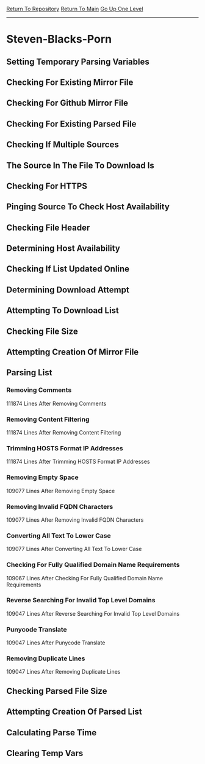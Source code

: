 [Return To Repository](https://github.com/bast69/piholeparser/)
[Return To Main](https://github.com/bast69/piholeparser/blob/master/RecentRunLogs/Mainlog.md)
[Go Up One Level](https://github.com/bast69/piholeparser/blob/master/RecentRunLogs/TopLevelScripts/30-Processing-External-Blacklists.md)
____________________________________
# Steven-Blacks-Porn
## Setting Temporary Parsing Variables
## Checking For Existing Mirror File
## Checking For Github Mirror File
## Checking For Existing Parsed File
## Checking If Multiple Sources
## The Source In The File To Download Is
## Checking For HTTPS
## Pinging Source To Check Host Availability
## Checking File Header
## Determining Host Availability
## Checking If List Updated Online
## Determining Download Attempt
## Attempting To Download List
## Checking File Size
## Attempting Creation Of Mirror File
## Parsing List
### Removing Comments
111874 Lines After Removing Comments
### Removing Content Filtering
111874 Lines After Removing Content Filtering
### Trimming HOSTS Format IP Addresses
111874 Lines After Trimming HOSTS Format IP Addresses
### Removing Empty Space
109077 Lines After Removing Empty Space
### Removing Invalid FQDN Characters
109077 Lines After Removing Invalid FQDN Characters
### Converting All Text To Lower Case
109077 Lines After Converting All Text To Lower Case
### Checking For Fully Qualified Domain Name Requirements
109067 Lines After Checking For Fully Qualified Domain Name Requirements
### Reverse Searching For Invalid Top Level Domains
109047 Lines After Reverse Searching For Invalid Top Level Domains
### Punycode Translate
109047 Lines After Punycode Translate
### Removing Duplicate Lines
109047 Lines After Removing Duplicate Lines
## Checking Parsed File Size
## Attempting Creation Of Parsed List
## Calculating Parse Time
## Clearing Temp Vars
